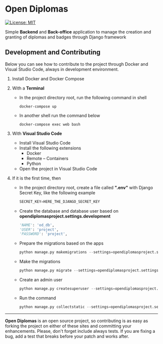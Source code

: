 # Open Diplomas
[![License: MIT](https://img.shields.io/badge/License-MIT-yellow.svg)](https://opensource.org/licenses/MIT)

Simple **Backend** and **Back-office** application to manage the creation and granting of diplomas and badges through Django framework

## **Development and Contributing**

Below you can see how to contribute to the project through Docker and Visual Studio Code, always in development environment.

1.  Install Docker and Docker Compose
2. With a **Terminal** 
    - In the project directory root, run the following command in shell
        ```docker
        docker-compose up
        ```
    - In another shell run the command below
        ```docker
        docker-compose exec web bash 
        ```
3. With **Visual Studio Code**
    - Install Visual Studio Code
    - Install the following extensions
        - Docker
        - Remote – Containers
        - Python
    - Open the project in Visual Studio Code

4.  If it is the first time, then 
    -   In the project directory root, create a file called **".env"** with Django Secret Key, like the following example
        ```python
        SECRET_KEY=HERE_THE_DJANGO_SECRET_KEY
        ```
    -   Create the database and database user based on **opendiplomasproject.settings.development**
        ```python
        'NAME': 'od_db',
        'USER': 'project',
        'PASSWORD': 'project',
        ```
	-	Prepare the migrations based on the apps
        ```python
        python manage.py makemigrations --settings=opendiplomasproject.settings.development
        ```
    -  Make the migrations
        ```python
        python manage.py migrate --settings=opendiplomasproject.settings.development
        ```
    -   Create an admin user
        ```python
        python manage.py createsuperuser --settings=opendiplomasproject.settings.development
        ```
    -  Run the command
        ```python
        python manage.py collectstatic --settings=opendiplomasproject.settings.development
        ```
---
**Open Diplomas**  is an open source project, so contributing is as easy as forking the project on either of these sites and committing your enhancements. Please, don't forget include always tests. If you are fixing a bug, add a test that breaks before your patch and works after.